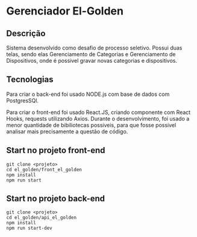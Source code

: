 # Gerenciador El-Golden

## Descrição

Sistema desenvolvido como desafio de processo seletivo. Possui duas telas, sendo elas Gerenciamento de Categorias e Gerenciamento de Dispositivos, onde é possivel gravar novas categorias e dispositivos. 

## Tecnologias

Para criar o back-end foi usado NODE.js com base de dados com PostgresSQl.

Para criar o front-end foi usado React.JS, criando componente com React Hooks, requests utilizando Axios. Durante o desenvolvimento, foi usado a menor quantidade de bibiliotecas possiveis, para que fosse possivel analisar mais precisamente a questão de código.

## Start no projeto front-end
```
git clone <projeto>
cd el_golden/front_el_golden
npm install
npm run start
```

## Start no projeto back-end
```
git clone <projeto>
cd el_golden/api_el_golden
npm install
npm run start-dev
```
